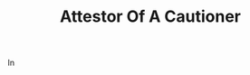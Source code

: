 ---
title: Attestor Of A Cautioner
letter: A
permalink: "/definitions/bld-attestor-of-a-cautioner.html"
body: In
published_at: '2018-07-07'
source: Black's Law Dictionary 2nd Ed (1910)
layout: post
---
